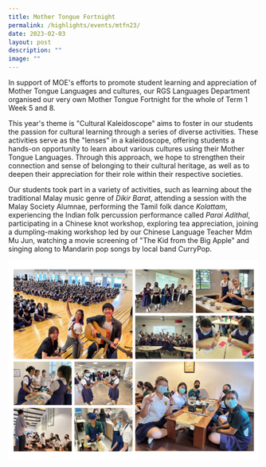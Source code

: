 ```yaml
---
title: Mother Tongue Fortnight
permalink: /highlights/events/mtfn23/
date: 2023-02-03
layout: post
description: ""
image: ""
---
```

In support of MOE's efforts to promote student learning and appreciation of Mother Tongue Languages and cultures, our RGS Languages Department organised our very own Mother Tongue Fortnight for the whole of Term 1 Week 5 and 8.  
  
This year's theme is "Cultural Kaleidoscope" aims to foster in our students the passion for cultural learning through a series of diverse activities. These activities serve as the "lenses" in a kaleidoscope, offering students a hands-on opportunity to learn about various cultures using their Mother Tongue Languages. Through this approach, we hope to strengthen their connection and sense of belonging to their cultural heritage, as well as to deepen their appreciation for their role within their respective societies.
  
Our students took part in a variety of activities, such as learning about the traditional Malay music genre of *Dikir Barat*, attending a session with the Malay Society Alumnae, performing the Tamil folk dance *Kolattam*, experiencing the Indian folk percussion performance called *Parai Adithal*, participating in a Chinese knot workshop, exploring tea appreciation, joining a dumpling-making workshop led by our Chinese Language Teacher Mdm Mu Jun, watching a movie screening of "The Kid from the Big Apple" and singing along to Mandarin pop songs by local band CurryPop. 

![](/images/untitled%20design.jpg)